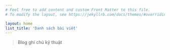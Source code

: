 ```yaml
---
# Feel free to add content and custom Front Matter to this file.
# To modify the layout, see https://jekyllrb.com/docs/themes/#overriding-theme-defaults

layout: home
list_title: 'Danh sách bài viết'
---
```

> Blog ghi chú kỹ thuật